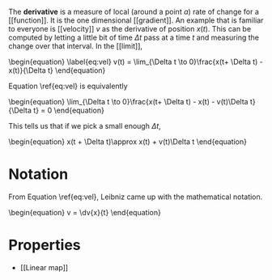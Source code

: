 The **derivative** is a measure of local (around a point $a$) rate of change for a [[function]]. It is the one dimensional [[gradient]]. An example that is familiar to everyone is [[velocity]] $v$ as the derivative of position $x(t)$. This can be computed by letting a little bit of time $\Delta t$ pass at a time $t$ and measuring the change over that interval. In the [[limit]],

\begin{equation}
\label{eq:vel}
v(t) = \lim_{\Delta t \to 0}\frac{x(t+ \Delta t) - x(t)}{\Delta t}
\end{equation}


Equation \ref{eq:vel} is equivalently

\begin{equation}
\lim_{\Delta t \to 0}\frac{x(t+ \Delta t) - x(t) - v(t)\Delta t}{\Delta t} = 0
\end{equation}

This tells us that if we pick a small enough $\Delta t$, 

\begin{equation}
x(t + \Delta t)\approx x(t) + v(t)\Delta t
\end{equation}

# Notation

From Equation \ref{eq:vel}, Leibniz came up with the mathematical notation.

\begin{equation}
v = \dv{x}{t}
\end{equation}

# Properties

* [[Linear map]]